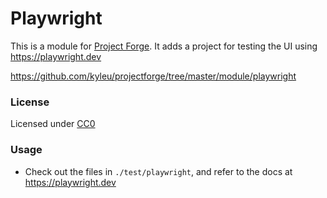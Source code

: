 <!--- Content managed by Project Forge, see [projectforge.md] for details. -->
# Playwright

This is a module for [Project Forge](https://projectforge.dev). It adds a project for testing the UI using https://playwright.dev

https://github.com/kyleu/projectforge/tree/master/module/playwright

### License

Licensed under [CC0](https://creativecommons.org/publicdomain/zero/1.0)

### Usage
- Check out the files in `./test/playwright`, and refer to the docs at https://playwright.dev
